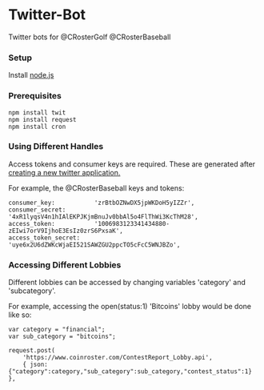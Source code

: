 # Twitter-Bot
Twitter bots for @CRosterGolf @CRosterBaseball

### Setup

Install [node.js](https://nodejs.org/en/)

### Prerequisites
```
npm install twit
npm install request
npm install cron
```
### Using Different Handles
Access tokens and consumer keys are required. These are generated after [creating a new twitter application.](https://apps.twitter.com/)

For example, the @CRosterBaseball keys and tokens:

```
consumer_key:			'zrBtbOZNwDX5jpWKDoH5yIZZr',
consumer_secret:		'4xR1lyqsV4n1hIAlEKPJKjmBnuJv0bbAl5o4FlThWi3KcThM28',
access_token:			'1006983123341434880-zEIwi7orV9IjhoE3EsIz0zrS6PxsaK',
access_token_secret:		'uye6x2U6dZWKcWjaEI521SAWZGU2ppcTO5cFcC5WNJBZo',
```

### Accessing Different Lobbies
Different lobbies can be accessed by changing variables 'category' and 'subcategory'.

For example, accessing the open(status:1) 'Bitcoins' lobby would be done like so:

```
var category = "financial";
var sub_category = "bitcoins";

request.post(
    'https://www.coinroster.com/ContestReport_Lobby.api',
    { json: {"category":category,"sub_category":sub_category,"contest_status":1} },
```


